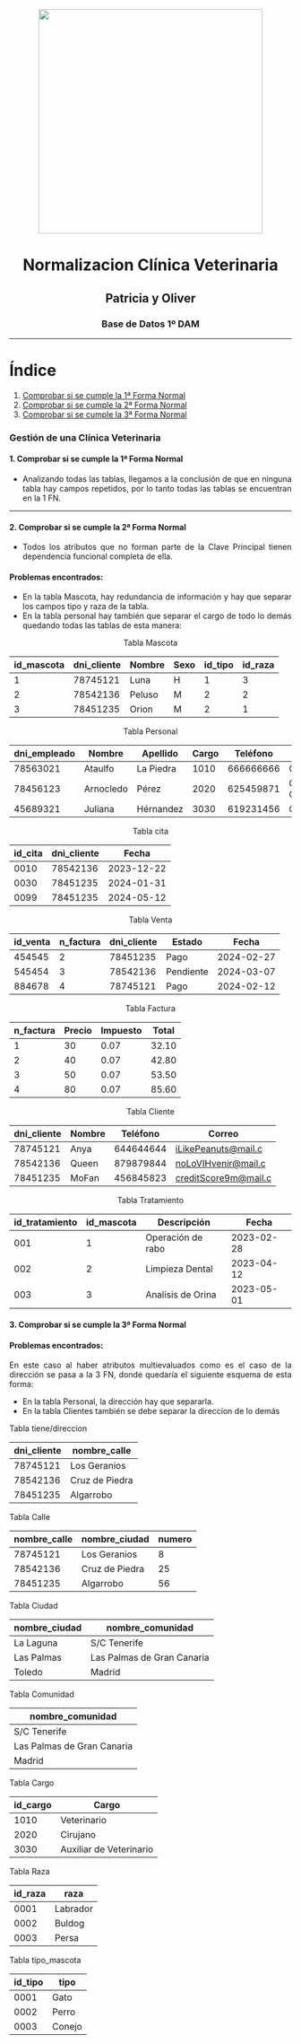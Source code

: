 
<div align="justify">


<div align="center">   
<img src=https://videlcloud.files.wordpress.com/2017/01/formasnormalesbd.png width="400px">
</div>
  




<div align="center">
  
# __Normalizacion Clínica Veterinaria__ 
## Patricia y Oliver
### Base de Datos 1º DAM
 
</div>

---

# Índice  
  
1. [Comprobar si se cumple la 1ª Forma Normal](#id1) 
2. [Comprobar si se cumple la 2ª Forma Normal](#id2) 
3. [Comprobar si se cumple la 3ª Forma Normal](#id3) 
  
  
### Gestión de una Clínica Veterinaria
  
#### 1. Comprobar si se cumple la 1ª Forma Normal<a name="id1"></a> 
  
- Analizando todas las tablas, llegamos a la conclusión de que en ninguna tabla hay campos repetidos, por lo tanto todas las tablas se encuentran en la 1 FN.

---  
  
#### 2. Comprobar si se cumple la 2ª Forma Normal<a name="id2"></a>
  
- Todos los atributos que no forman parte de la Clave Principal tienen dependencia funcional completa de ella.

  
 #### Problemas encontrados:
  
  - En la tabla Mascota, hay redundancia de información y hay que separar los campos tipo y raza de la tabla.
  - En la tabla personal hay también que separar el cargo de todo lo demás quedando todas las tablas de esta manera:
  
  
  <div align="center">
  Tabla Mascota
  
  | id_mascota | dni_cliente | Nombre | Sexo | id_tipo | id_raza |
|------------|-------------|--------|------|---------|---------|
| 1          | 78745121    | Luna   | H    | 1       | 3       |
| 2          | 78542136    | Peluso | M    | 2       | 2       |
| 3          | 78451235    | Orion  | M    | 2       | 1       |
    
    
    
 Tabla Personal
    
| dni_empleado | Nombre    | Apellido  | Cargo | Teléfono  | Calle           |
|--------------|-----------|-----------|-------|-----------|-----------------|
| 78563021     | Ataulfo   | La Piedra | 1010  | 666666666 | C/ No quiero    |
| 78456123     | Arnocledo | Pérez     | 2020  | 625459871 | C/ QUIEROACABAR |
| 45689321     | Juliana   | Hérnandez | 3030  | 619231456 | C/ PIEDAD       |
    
 Tabla cita

 | id_cita | dni_cliente | Fecha      |
|---------|-------------|------------|
| 0010    | 78542136    | 2023-12-22 |
| 0030    | 78451235    | 2024-01-31 |
| 0099    | 78451235    | 2024-05-12 |   
 
 
Tabla Venta
    
| id_venta | n_factura | dni_cliente | Estado    | Fecha      |
|----------|-----------|-------------|-----------|------------|
| 454545   | 2         | 78451235    | Pago      | 2024-02-27 |
| 545454   | 3         | 78542136    | Pendiente | 2024-03-07 |
| 884678   | 4         | 78745121    | Pago      | 2024-02-12 |
    
Tabla Factura
    
| n_factura | Precio | Impuesto | Total |
|-----------|--------|----------|-------|
| 1         | 30     | 0.07     | 32.10 |
| 2         | 40     | 0.07     | 42.80 |
| 3         | 50     | 0.07     | 53.50 |
| 4         | 80     | 0.07     | 85.60 |    

    
Tabla Cliente 
    
| dni_cliente | Nombre | Teléfono  | Correo               |
|-------------|--------|-----------|----------------------|
| 78745121    | Anya   | 644644644 | iLikePeanuts@mail.c  |
| 78542136    | Queen  | 879879844 | noLoVIHvenir@mail.c  |
| 78451235    | MoFan  | 456845823 | creditScore9m@mail.c |
   
 Tabla Tratamiento
    
 | id_tratamiento | id_mascota | Descripción               | Fecha      |
|----------------|------------|---------------------------|------------|
| 001            | 1          | Operación de rabo         | 2023-02-28 |
| 002            | 2          | Limpieza Dental| 2023-04-12 |
| 003            | 3          | Analisis de Orina     | 2023-05-01 |
    
    
    
    
    
  </div>
  
  
  
 
  
  


  
  
  
  
  
  
  
#### 3. Comprobar si se cumple la 3ª Forma Normal<a name="id3"></a>
  
   #### Problemas encontrados:
  
  En este caso al haber atributos multievaluados como es el caso de la dirección se pasa a la 3 FN, donde quedaría el siguiente esquema de esta forma:
  
  
  - En la tabla Personal, la dirección hay que separarla.
  - En la tabla Clientes también se debe separar la direccíon de lo demás
  
  
  Tabla tiene/direccion
  
  | dni_cliente | nombre_calle   |
|-------------|----------------|
| 78745121    | Los Geranios   |
| 78542136    | Cruz de Piedra |
| 78451235    | Algarrobo      |
  
  Tabla Calle
  
| nombre_calle | nombre_ciudad  | numero |
|--------------|----------------|--------|
| 78745121     | Los Geranios   | 8      |
| 78542136     | Cruz de Piedra | 25     |
| 78451235     | Algarrobo      | 56     |
  
Tabla Ciudad
  
| nombre_ciudad | nombre_comunidad           |
|---------------|----------------------------|
| La Laguna     | S/C Tenerife               |
| Las Palmas    | Las Palmas de Gran Canaria |
| Toledo        | Madrid                     |
  
Tabla Comunidad
  
| nombre_comunidad           |
|----------------------------|
| S/C Tenerife               |
| Las Palmas de Gran Canaria |
| Madrid                     |
  
Tabla Cargo  
  
| id_cargo | Cargo                   |
|----------|-------------------------|
| 1010     | Veterinario             |
| 2020     | Cirujano                |
| 3030     | Auxiliar de Veterinario |
  
Tabla Raza
  
| id_raza | raza     |
|---------|----------|
| 0001    | Labrador |
| 0002    | Buldog   |
| 0003    | Persa    | 
  
  
 Tabla tipo_mascota
  
  | id_tipo | tipo   |
|---------|--------|
| 0001    | Gato   |
| 0002    | Perro  |
| 0003    | Conejo |
  
  
